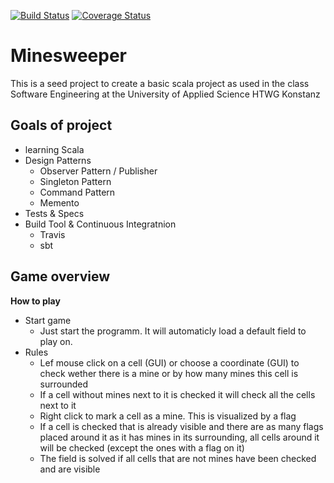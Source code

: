 [![Build Status](https://travis-ci.org/ThimoSchaub/SE-Ain.png?branch=master)](https://travis-ci.org/ThimoSchaub/SE-Ain)
[![Coverage Status](https://coveralls.io/repos/github/ThimoSchaub/SE-Ain/badge.png?branch=master)](https://coveralls.io/github/ThimoSchaub/SE-Ain?branch=master) 

Minesweeper
=========================

This is a seed project to create a basic scala project as used in the
class Software Engineering at the University of Applied Science HTWG Konstanz

## Goals of project

* learning Scala
* Design Patterns
    * Observer Pattern / Publisher
    * Singleton Pattern
    * Command Pattern
    * Memento
* Tests & Specs
* Build Tool & Continuous Integratnion
    * Travis
    * sbt

## Game overview

**How to play**

* Start game
    * Just start the programm. It will automaticly load a default field to play on.
* Rules
    * Lef mouse click on a cell (GUI) or choose a coordinate (GUI) to check wether there is a mine or by how many mines this cell is surrounded
    * If a cell without mines next to it is checked it will check all the cells next to it
    * Right click to mark a cell as a mine. This is visualized by a flag
    * If a cell is checked that is already visible and there are as many flags placed around it as it has mines in its surrounding, all cells around it will be checked (except the ones with a flag on it)
    * The field is solved if all cells that are not mines have been checked and are visible

